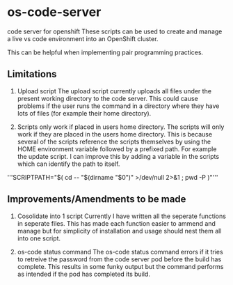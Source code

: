 # os-code-server
code server for openshift
These scripts can be used to create and manage a live vs code environment into an OpenShift cluster.

This can be helpful when implementing pair programming practices.

## Limitations

1. Upload script
The upload script currently uploads all files under the present working directory to the code server. This could cause problems if the user runs the command in 
a directory where they have lots of files (for example their home directory).

2. Scripts only work if placed in users home directory.
The scripts will only work if they are placed in the users home directory. This is because several of the scripts reference the scripts themselves by using
the HOME environment variable followed by a prefixed path. For example the update script. I can improve this by adding a variable in the scripts which can identify
the path to itself.

'''SCRIPTPATH="$( cd -- "$(dirname "$0")" >/dev/null 2>&1 ; pwd -P )"'''

## Improvements/Amendments to be made

1. Cosolidate into 1 script
Currently I have written all the seperate functions in seperate files. This has made each function easier to ammend and manage but for simplicity of installation 
and usage should nest them all into one script.

2. os-code status command
The os-code status command errors if it tries to retreive the password from the code server pod before the build has complete. This results in some funky output
but the command performs as intended if the pod has completed its build.

